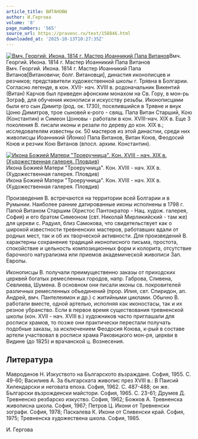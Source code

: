 ```yaml
---
article_title: ВИТАНОВЫ
author: И.Гергова
volume: '8'
page_numbers: '565'
source_url: https://pravenc.ru/text/158846.html
downloaded_at: '2025-10-13T10:27:35Z'
---
```


[![Вмч. Георгий. Икона. 1814 г. Мастер Иоанникий Папа Витанов](https://pravenc.ru/data/498/465/1234/i200.jpg "Кликните для увеличения картинки")](https://pravenc.ru/data/498/465/1234/i400.jpg)Вмч. Георгий. Икона. 1814 г. Мастер Иоанникий Папа Витанов  
Вмч. Георгий. Икона. 1814 г. Мастер Иоанникий Папа Витанов[Витановичи; болг. Витановци], династия иконописцев и резчиков; представители художественной школы г. Трявна в Болгарии. Согласно легенде, в кон. ХVII- нач. ХVIII в. родоначальник Викентий (Витан) Карчов был приведен афонским монахом на Св. Гору, в мон-рь Зограф, для обучения иконописи и искусству резьбы. Иконописцами были его сын Димитр (род. ок. 1730), поселившийся в Трявне и внук Цоню Димитров, трое сыновей к-рого - свящ. Папа Витан Старший, Кою (Константин) и Симеон Цонювы - работали в кон. ХVIII-нач. ХIХ в. Еще 3 поколения В. писали иконы и резали по дереву до кон. XIX в.; исследователям известны ок. 50 мастеров из этой династии, среди них живописцы Иоанникий (Йонко) Папа Витанов, Витан Коюв, Феодосий Коюв и резчик Кою Витанов (впосл. архим. Константин).

[![Икона Божией Матери &quot;Троеручница&quot;. Кон. XVIII - нач. XIX в. (Художественная галерея. Пловдив)](https://pravenc.ru/data/098/464/1234/i200.jpg "Кликните для увеличения картинки")](https://pravenc.ru/data/098/464/1234/i400.jpg)Икона Божией Матери "Троеручница". Кон. XVIII - нач. XIX в. (Художественная галерея. Пловдив)  
Икона Божией Матери "Троеручница". Кон. XVIII - нач. XIX в. (Художественная галерея. Пловдив)

Произведения В. встречаются на территории всей Болгарии и в Румынии. Наиболее ранние датированные иконы исполнены в 1798 г. Папой Витаном Старшим (Христос Пантократор - Нац. худож. галерея, София) и его братом Симеоном (свт. Николай Мирликийский - там же) для церкви с. Радуил, близ Самокова, что свидетельствует как о широкой известности тревненских мастеров, работавших вдали от родных мест, так и об их творческой активности. Для произведений В. характерны сохранение традиций иконописного письма, простота, спокойствие и цельность композиционных форм и колорита, отсутствие барочного натурализма или приемов академической живописи Зап. Европы.

Иконописцы В. получали преимущественно заказы от приходских церквей богатых ремесленных городов, напр. Габрова, Сливена, Севлиева, Шумена. В основном они писали иконы св. покровителей различных ремесленных объединений (прор. Илия, свт. Спиридон, ап. Андрей, вмч. Пантелеимон и др.) с житийными циклами. Обычно В. работали вместе, одной артелью, исполняя как иконостасы, так и их резное убранство. Если в первое время существования тревненской школы (кон. ХVII - нач. ХVIII в.) художников часто приглашали для росписи храмов, то позже они практически перестали получать подобные заказы, за исключением Феодосия Коюва, к-рый в составе артели участвовал в росписи храма Раковицкого мон-ря, церкви в Видине (до 1825) и врачанской ц. Вознесения.

## Литература

Мавродинов Н. Изкуството на Българското възраждане. София, 1955. С. 49-60; Василиев А. За българската живопис през ХVIII в.: В Паисий Хилендарски и неговата епоха. София, 1962. С. 487-488; он же. Български възрожденски майстори. София, 1965. С. 23-61; Друмев Д. Тревненско резбарско изкуство. София, 1962; Божков А. Тревненска живописна школа. София, 1967; Петров Ц. Икони от Тревненски зографи. София, 1978; Паскалева К. Икони от Сливенски край. София, 1975; Тревненска художествена школа. София, 1985.

И.  Гергова
